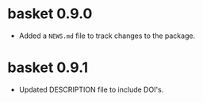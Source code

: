 # basket 0.9.0

* Added a `NEWS.md` file to track changes to the package.

# basket 0.9.1

* Updated DESCRIPTION file to include DOI's.
